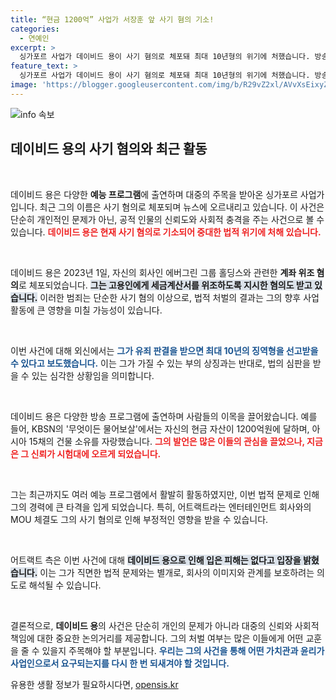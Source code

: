 ```yaml
---
title: “현금 1200억” 사업가 서장훈 앞 사기 혐의 기소!
categories:
  - 연예인
excerpt: >
  싱가포르 사업가 데이비드 용이 사기 혐의로 체포돼 최대 10년형의 위기에 처했습니다. 방송에서도 화려한 모습을 보여준 그가 어떤 이유로 법정에 서게 되었는지, 놀라운 전개가 기다립니다!
feature_text: >
  싱가포르 사업가 데이비드 용이 사기 혐의로 체포돼 최대 10년형의 위기에 처했습니다. 방송에서도 화려한 모습을 보여준 그가 어떤 이유로 법정에 서게 되었는지, 놀라운 전개가 기다립니다!
image: 'https://blogger.googleusercontent.com/img/b/R29vZ2xl/AVvXsEixyZcFfHzMRdzZMjFBmAUKJYCLCGyLL1o632UiGVXcaFdKo_bkvkuCioo0uUKlGfBVcT3P84aROyZIXSBEx3Aw5nCQ3pTgDom1WDC4m8eifvWiAmWEEVb4x6G_l8C0QH225ldMjyaFvpxGEBGNO37VmDTDMHGhJPq73UglMfDca1-0aw/s1600/blogspot.png'
---
```


<p><img src="https://blogger.googleusercontent.com/img/b/R29vZ2xl/AVvXsEixyZcFfHzMRdzZMjFBmAUKJYCLCGyLL1o632UiGVXcaFdKo_bkvkuCioo0uUKlGfBVcT3P84aROyZIXSBEx3Aw5nCQ3pTgDom1WDC4m8eifvWiAmWEEVb4x6G_l8C0QH225ldMjyaFvpxGEBGNO37VmDTDMHGhJPq73UglMfDca1-0aw/s1600/blogspot.png" alt="info 속보" /></p>

<h2 data-ke-size="size26">데이비드 용의 사기 혐의와 최근 활동</h2>

<p data-ke-size="size16">&nbsp;</p>

<p>데이비드 용은 다양한 <b>예능 프로그램</b>에 출연하며 대중의 주목을 받아온 싱가포르 사업가입니다. 최근 그의 이름은 사기 혐의로 체포되며 뉴스에 오르내리고 있습니다. 이 사건은 단순히 개인적인 문제가 아닌, 공적 인물의 신뢰도와 사회적 충격을 주는 사건으로 볼 수 있습니다. <b><span style="color: #ee2323;">데이비드 용은 현재 사기 혐의로 기소되어 중대한 법적 위기에 처해 있습니다.</span></b> </p>

<p data-ke-size="size16">&nbsp;</p>

<p>데이비드 용은 2023년 1일, 자신의 회사인 에버그린 그룹 홀딩스와 관련한 <b>계좌 위조 혐의</b>로 체포되었습니다. <b><span style="background-color: #21538527;">그는 고용인에게 세금계산서를 위조하도록 지시한 혐의도 받고 있습니다.</span></b> 이러한 범죄는 단순한 사기 혐의 이상으로, 법적 처벌의 결과는 그의 향후 사업 활동에 큰 영향을 미칠 가능성이 있습니다. </p>

<p data-ke-size="size16">&nbsp;</p>

<p>이번 사건에 대해 외신에서는 <b><span style="color: #1a5490;">그가 유죄 판결을 받으면 최대 10년의 징역형을 선고받을 수 있다고 보도했습니다.</span></b> 이는 그가 가질 수 있는 부의 상징과는 반대로, 법의 심판을 받을 수 있는 심각한 상황임을 의미합니다.</p>

<p data-ke-size="size16">&nbsp;</p>

<p>데이비드 용은 다양한 방송 프로그램에 출연하며 사람들의 이목을 끌어왔습니다. 예를 들어, KBSN의 '무엇이든 물어보살'에서는 자신의 현금 자산이 1200억원에 달하며, 아시아 15채의 건물 소유를 자랑했습니다. <b><span style="color: #ee2323;">그의 발언은 많은 이들의 관심을 끌었으나, 지금은 그 신뢰가 시험대에 오르게 되었습니다.</span></b> </p>

<p data-ke-size="size16">&nbsp;</p>

<p>그는 최근까지도 여러 예능 프로그램에서 활발히 활동하였지만, 이번 법적 문제로 인해 그의 경력에 큰 타격을 입게 되었습니다. 특히, 어트랙트라는 엔터테인먼트 회사와의 MOU 체결도 그의 사기 혐의로 인해 부정적인 영향을 받을 수 있습니다.</p>

<p data-ke-size="size16">&nbsp;</p>

<p>어트랙트 측은 이번 사건에 대해 <b><span style="background-color: #21538527;">데이비드 용으로 인해 입은 피해는 없다고 입장을 밝혔습니다.</span></b> 이는 그가 직면한 법적 문제와는 별개로, 회사의 이미지와 관계를 보호하려는 의도로 해석될 수 있습니다.</p>

<p data-ke-size="size16">&nbsp;</p>

<p>결론적으로, <b>데이비드 용</b>의 사건은 단순히 개인의 문제가 아니라 대중의 신뢰와 사회적 책임에 대한 중요한 논의거리를 제공합니다. 그의 처벌 여부는 많은 이들에게 어떤 교훈을 줄 수 있을지 주목해야 할 부분입니다. <b><span style="color: #1a5490;">우리는 그의 사건을 통해 어떤 가치관과 윤리가 사업인으로서 요구되는지를 다시 한 번 되새겨야 할 것입니다.</span></b></p>
유용한 생활 정보가 필요하시다면, <a href="https://opensis.kr" rel="dofollow">opensis.kr</a>


